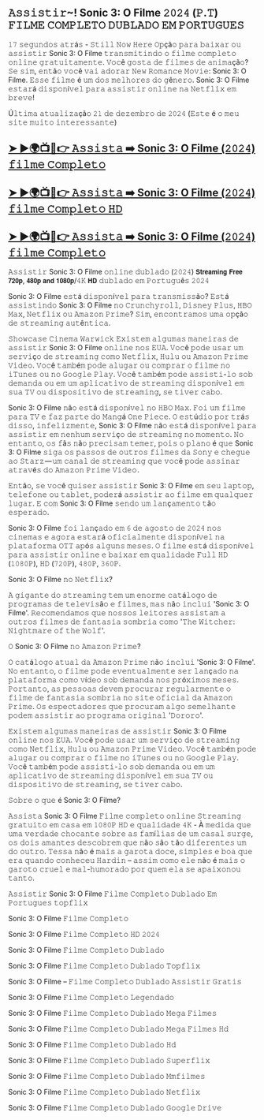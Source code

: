 ##  𝙰𝚜𝚜𝚒𝚜𝚝𝚒𝚛~! Sonic 3: O Filme 𝟸𝟶𝟸𝟺 (𝙿.𝚃) 𝙵𝙸𝙻𝙼𝙴 𝙲𝙾𝙼𝙿𝙻𝙴𝚃𝙾 𝙳𝚄𝙱𝙻𝙰𝙳𝙾 𝙴𝙼 𝙿𝙾𝚁𝚃𝚄𝙶𝚄𝙴𝚂

𝟷𝟽 𝚜𝚎𝚐𝚞𝚗𝚍𝚘𝚜 𝚊𝚝𝚛á𝚜 - 𝚂𝚝𝚒𝚕𝚕 𝙽𝚘𝚠 𝙷𝚎𝚛𝚎 𝙾𝚙çã𝚘 𝚙𝚊𝚛𝚊 𝚋𝚊𝚒𝚡𝚊𝚛 𝚘𝚞 𝚊𝚜𝚜𝚒𝚜𝚝𝚒𝚛 Sonic 3: O Filme 𝚝𝚛𝚊𝚗𝚜𝚖𝚒𝚝𝚒𝚗𝚍𝚘 𝚘 𝚏𝚒𝚕𝚖𝚎 𝚌𝚘𝚖𝚙𝚕𝚎𝚝𝚘 𝚘𝚗𝚕𝚒𝚗𝚎 𝚐𝚛𝚊𝚝𝚞𝚒𝚝𝚊𝚖𝚎𝚗𝚝𝚎. 𝚅𝚘𝚌ê 𝚐𝚘𝚜𝚝𝚊 𝚍𝚎 𝚏𝚒𝚕𝚖𝚎𝚜 𝚍𝚎 𝚊𝚗𝚒𝚖𝚊çã𝚘? 𝚂𝚎 𝚜𝚒𝚖, 𝚎𝚗𝚝ã𝚘 𝚟𝚘𝚌ê 𝚟𝚊𝚒 𝚊𝚍𝚘𝚛𝚊𝚛 𝙽𝚎𝚠 𝚁𝚘𝚖𝚊𝚗𝚌𝚎 𝙼𝚘𝚟𝚒𝚎: Sonic 3: O Filme. 𝙴𝚜𝚜𝚎 𝚏𝚒𝚕𝚖𝚎 é 𝚞𝚖 𝚍𝚘𝚜 𝚖𝚎𝚕𝚑𝚘𝚛𝚎𝚜 𝚍𝚘 𝚐ê𝚗𝚎𝚛𝚘. Sonic 3: O Filme 𝚎𝚜𝚝𝚊𝚛á 𝚍𝚒𝚜𝚙𝚘𝚗í𝚟𝚎𝚕 𝚙𝚊𝚛𝚊 𝚊𝚜𝚜𝚒𝚜𝚝𝚒𝚛 𝚘𝚗𝚕𝚒𝚗𝚎 𝚗𝚊 𝙽𝚎𝚝𝚏𝚕𝚒𝚡 𝚎𝚖 𝚋𝚛𝚎𝚟𝚎!

Ú𝚕𝚝𝚒𝚖𝚊 𝚊𝚝𝚞𝚊𝚕𝚒𝚣𝚊çã𝚘 𝟸𝟷 𝚍𝚎 𝚍𝚎𝚣𝚎𝚖𝚋𝚛𝚘 𝚍𝚎 𝟸𝟶𝟸𝟺 (𝙴𝚜𝚝𝚎 é 𝚘 𝚖𝚎𝚞 𝚜𝚒𝚝𝚎 𝚖𝚞𝚒𝚝𝚘 𝚒𝚗𝚝𝚎𝚛𝚎𝚜𝚜𝚊𝚗𝚝𝚎)

## [➤ ►🌍📺📱👉️ 𝙰𝚜𝚜𝚒𝚜𝚝𝚊 ➡️ Sonic 3: O Filme (𝟸𝟶𝟸𝟺) 𝚏𝚒𝚕𝚖𝚎 𝙲𝚘𝚖𝚙𝚕𝚎𝚝𝚘](https://t.co/5hutC0NNwh)

## [➤ ►🌍📺📱👉️ 𝙰𝚜𝚜𝚒𝚜𝚝𝚊 ➡️ Sonic 3: O Filme (𝟸𝟶𝟸𝟺) 𝚏𝚒𝚕𝚖𝚎 𝙲𝚘𝚖𝚙𝚕𝚎𝚝𝚘 𝙷𝙳](https://t.co/5hutC0NNwh)

## [➤ ►🌍📺📱👉️ 𝙰𝚜𝚜𝚒𝚜𝚝𝚊 ➡️ Sonic 3: O Filme (𝟸𝟶𝟸𝟺) 𝚏𝚒𝚕𝚖𝚎 𝙲𝚘𝚖𝚙𝚕𝚎𝚝𝚘](https://t.co/5hutC0NNwh)

𝙰𝚜𝚜𝚒𝚜𝚝𝚒𝚛 Sonic 3: O Filme 𝚘𝚗𝚕𝚒𝚗𝚎 𝚍𝚞𝚋𝚕𝚊𝚍𝚘 (𝟸𝟶𝟸𝟺) 𝗦𝘁𝗿𝗲𝗮𝗺𝗶𝗻𝗴 𝗙𝗿𝗲𝗲 𝟳𝟮𝟬𝗽, 𝟰𝟴𝟬𝗽 𝗮𝗻𝗱 𝟭𝟬𝟴𝟬𝗽/𝟺𝙺 𝗛𝗗 𝚍𝚞𝚋𝚕𝚊𝚍𝚘 𝚎𝚖 𝙿𝚘𝚛𝚝𝚞𝚐𝚞ê𝚜 𝟸𝟶𝟸𝟺

Sonic 3: O Filme 𝚎𝚜𝚝á 𝚍𝚒𝚜𝚙𝚘𝚗í𝚟𝚎𝚕 𝚙𝚊𝚛𝚊 𝚝𝚛𝚊𝚗𝚜𝚖𝚒𝚜𝚜ã𝚘? 𝙴𝚜𝚝á 𝚊𝚜𝚜𝚒𝚜𝚝𝚒𝚗𝚍𝚘 Sonic 3: O Filme 𝚗𝚘 𝙲𝚛𝚞𝚗𝚌𝚑𝚢𝚛𝚘𝚕𝚕, 𝙳𝚒𝚜𝚗𝚎𝚢 𝙿𝚕𝚞𝚜, 𝙷𝙱𝙾 𝙼𝚊𝚡, 𝙽𝚎𝚝𝚏𝚕𝚒𝚡 𝚘𝚞 𝙰𝚖𝚊𝚣𝚘𝚗 𝙿𝚛𝚒𝚖𝚎? 𝚂𝚒𝚖, 𝚎𝚗𝚌𝚘𝚗𝚝𝚛𝚊𝚖𝚘𝚜 𝚞𝚖𝚊 𝚘𝚙çã𝚘 𝚍𝚎 𝚜𝚝𝚛𝚎𝚊𝚖𝚒𝚗𝚐 𝚊𝚞𝚝ê𝚗𝚝𝚒𝚌𝚊.

𝚂𝚑𝚘𝚠𝚌𝚊𝚜𝚎 𝙲𝚒𝚗𝚎𝚖𝚊 𝚆𝚊𝚛𝚠𝚒𝚌𝚔 𝙴𝚡𝚒𝚜𝚝𝚎𝚖 𝚊𝚕𝚐𝚞𝚖𝚊𝚜 𝚖𝚊𝚗𝚎𝚒𝚛𝚊𝚜 𝚍𝚎 𝚊𝚜𝚜𝚒𝚜𝚝𝚒𝚛 Sonic 3: O Filme 𝚘𝚗𝚕𝚒𝚗𝚎 𝚗𝚘𝚜 𝙴𝚄𝙰. 𝚅𝚘𝚌ê 𝚙𝚘𝚍𝚎 𝚞𝚜𝚊𝚛 𝚞𝚖 𝚜𝚎𝚛𝚟𝚒ç𝚘 𝚍𝚎 𝚜𝚝𝚛𝚎𝚊𝚖𝚒𝚗𝚐 𝚌𝚘𝚖𝚘 𝙽𝚎𝚝𝚏𝚕𝚒𝚡, 𝙷𝚞𝚕𝚞 𝚘𝚞 𝙰𝚖𝚊𝚣𝚘𝚗 𝙿𝚛𝚒𝚖𝚎 𝚅𝚒𝚍𝚎𝚘. 𝚅𝚘𝚌ê 𝚝𝚊𝚖𝚋é𝚖 𝚙𝚘𝚍𝚎 𝚊𝚕𝚞𝚐𝚊𝚛 𝚘𝚞 𝚌𝚘𝚖𝚙𝚛𝚊𝚛 𝚘 𝚏𝚒𝚕𝚖𝚎 𝚗𝚘 𝚒𝚃𝚞𝚗𝚎𝚜 𝚘𝚞 𝚗𝚘 𝙶𝚘𝚘𝚐𝚕𝚎 𝙿𝚕𝚊𝚢. 𝚅𝚘𝚌ê 𝚝𝚊𝚖𝚋é𝚖 𝚙𝚘𝚍𝚎 𝚊𝚜𝚜𝚒𝚜𝚝𝚒-𝚕𝚘 𝚜𝚘𝚋 𝚍𝚎𝚖𝚊𝚗𝚍𝚊 𝚘𝚞 𝚎𝚖 𝚞𝚖 𝚊𝚙𝚕𝚒𝚌𝚊𝚝𝚒𝚟𝚘 𝚍𝚎 𝚜𝚝𝚛𝚎𝚊𝚖𝚒𝚗𝚐 𝚍𝚒𝚜𝚙𝚘𝚗í𝚟𝚎𝚕 𝚎𝚖 𝚜𝚞𝚊 𝚃𝚅 𝚘𝚞 𝚍𝚒𝚜𝚙𝚘𝚜𝚒𝚝𝚒𝚟𝚘 𝚍𝚎 𝚜𝚝𝚛𝚎𝚊𝚖𝚒𝚗𝚐, 𝚜𝚎 𝚝𝚒𝚟𝚎𝚛 𝚌𝚊𝚋𝚘.

Sonic 3: O Filme 𝚗ã𝚘 𝚎𝚜𝚝á 𝚍𝚒𝚜𝚙𝚘𝚗í𝚟𝚎𝚕 𝚗𝚘 𝙷𝙱𝙾 𝙼𝚊𝚡. 𝙵𝚘𝚒 𝚞𝚖 𝚏𝚒𝚕𝚖𝚎 𝚙𝚊𝚛𝚊 𝚃𝚅 𝚎 𝚏𝚊𝚣 𝚙𝚊𝚛𝚝𝚎 𝚍𝚘 𝙼𝚊𝚗𝚐á 𝙾𝚗𝚎 𝙿𝚒𝚎𝚌𝚎. 𝙾 𝚎𝚜𝚝ú𝚍𝚒𝚘 𝚙𝚘𝚛 𝚝𝚛á𝚜 𝚍𝚒𝚜𝚜𝚘, 𝚒𝚗𝚏𝚎𝚕𝚒𝚣𝚖𝚎𝚗𝚝𝚎, Sonic 3: O Filme 𝚗ã𝚘 𝚎𝚜𝚝á 𝚍𝚒𝚜𝚙𝚘𝚗í𝚟𝚎𝚕 𝚙𝚊𝚛𝚊 𝚊𝚜𝚜𝚒𝚜𝚝𝚒𝚛 𝚎𝚖 𝚗𝚎𝚗𝚑𝚞𝚖 𝚜𝚎𝚛𝚟𝚒ç𝚘 𝚍𝚎 𝚜𝚝𝚛𝚎𝚊𝚖𝚒𝚗𝚐 𝚗𝚘 𝚖𝚘𝚖𝚎𝚗𝚝𝚘. 𝙽𝚘 𝚎𝚗𝚝𝚊𝚗𝚝𝚘, 𝚘𝚜 𝚏ã𝚜 𝚗ã𝚘 𝚙𝚛𝚎𝚌𝚒𝚜𝚊𝚖 𝚝𝚎𝚖𝚎𝚛, 𝚙𝚘𝚒𝚜 𝚘 𝚙𝚕𝚊𝚗𝚘 é 𝚚𝚞𝚎 Sonic 3: O Filme 𝚜𝚒𝚐𝚊 𝚘𝚜 𝚙𝚊𝚜𝚜𝚘𝚜 𝚍𝚎 𝚘𝚞𝚝𝚛𝚘𝚜 𝚏𝚒𝚕𝚖𝚎𝚜 𝚍𝚊 𝚂𝚘𝚗𝚢 𝚎 𝚌𝚑𝚎𝚐𝚞𝚎 𝚊𝚘 𝚂𝚝𝚊𝚛𝚣 — 𝚞𝚖 𝚌𝚊𝚗𝚊𝚕 𝚍𝚎 𝚜𝚝𝚛𝚎𝚊𝚖𝚒𝚗𝚐 𝚚𝚞𝚎 𝚟𝚘𝚌ê 𝚙𝚘𝚍𝚎 𝚊𝚜𝚜𝚒𝚗𝚊𝚛 𝚊𝚝𝚛𝚊𝚟é𝚜 𝚍𝚘 𝙰𝚖𝚊𝚣𝚘𝚗 𝙿𝚛𝚒𝚖𝚎 𝚅𝚒𝚍𝚎𝚘 .

𝙴𝚗𝚝ã𝚘, 𝚜𝚎 𝚟𝚘𝚌ê 𝚚𝚞𝚒𝚜𝚎𝚛 𝚊𝚜𝚜𝚒𝚜𝚝𝚒𝚛 Sonic 3: O Filme 𝚎𝚖 𝚜𝚎𝚞 𝚕𝚊𝚙𝚝𝚘𝚙, 𝚝𝚎𝚕𝚎𝚏𝚘𝚗𝚎 𝚘𝚞 𝚝𝚊𝚋𝚕𝚎𝚝, 𝚙𝚘𝚍𝚎𝚛á 𝚊𝚜𝚜𝚒𝚜𝚝𝚒𝚛 𝚊𝚘 𝚏𝚒𝚕𝚖𝚎 𝚎𝚖 𝚚𝚞𝚊𝚕𝚚𝚞𝚎𝚛 𝚕𝚞𝚐𝚊𝚛. 𝙴 𝚌𝚘𝚖 Sonic 3: O Filme 𝚜𝚎𝚗𝚍𝚘 𝚞𝚖 𝚕𝚊𝚗ç𝚊𝚖𝚎𝚗𝚝𝚘 𝚝ã𝚘 𝚎𝚜𝚙𝚎𝚛𝚊𝚍𝚘.

Sonic 3: O Filme 𝚏𝚘𝚒 𝚕𝚊𝚗ç𝚊𝚍𝚘 𝚎𝚖 𝟼 𝚍𝚎 𝚊𝚐𝚘𝚜𝚝𝚘 𝚍𝚎 𝟸𝟶𝟸𝟺 𝚗𝚘𝚜 𝚌𝚒𝚗𝚎𝚖𝚊𝚜 𝚎 𝚊𝚐𝚘𝚛𝚊 𝚎𝚜𝚝𝚊𝚛á 𝚘𝚏𝚒𝚌𝚒𝚊𝚕𝚖𝚎𝚗𝚝𝚎 𝚍𝚒𝚜𝚙𝚘𝚗í𝚟𝚎𝚕 𝚗𝚊 𝚙𝚕𝚊𝚝𝚊𝚏𝚘𝚛𝚖𝚊 𝙾𝚃𝚃 𝚊𝚙ó𝚜 𝚊𝚕𝚐𝚞𝚗𝚜 𝚖𝚎𝚜𝚎𝚜. 𝙾 𝚏𝚒𝚕𝚖𝚎 𝚎𝚜𝚝á 𝚍𝚒𝚜𝚙𝚘𝚗í𝚟𝚎𝚕 𝚙𝚊𝚛𝚊 𝚊𝚜𝚜𝚒𝚜𝚝𝚒𝚛 𝚘𝚗𝚕𝚒𝚗𝚎 𝚎 𝚋𝚊𝚒𝚡𝚊𝚛 𝚎𝚖 𝚚𝚞𝚊𝚕𝚒𝚍𝚊𝚍𝚎 𝙵𝚞𝚕𝚕 𝙷𝙳 (𝟷𝟶𝟾𝟶𝙿), 𝙷𝙳 (𝟽𝟸𝟶𝙿), 𝟺𝟾𝟶𝙿, 𝟹𝟼𝟶𝙿.

Sonic 3: O Filme 𝚗𝚘 𝙽𝚎𝚝𝚏𝚕𝚒𝚡?

𝙰 𝚐𝚒𝚐𝚊𝚗𝚝𝚎 𝚍𝚘 𝚜𝚝𝚛𝚎𝚊𝚖𝚒𝚗𝚐 𝚝𝚎𝚖 𝚞𝚖 𝚎𝚗𝚘𝚛𝚖𝚎 𝚌𝚊𝚝á𝚕𝚘𝚐𝚘 𝚍𝚎 𝚙𝚛𝚘𝚐𝚛𝚊𝚖𝚊𝚜 𝚍𝚎 𝚝𝚎𝚕𝚎𝚟𝚒𝚜ã𝚘 𝚎 𝚏𝚒𝚕𝚖𝚎𝚜, 𝚖𝚊𝚜 𝚗ã𝚘 𝚒𝚗𝚌𝚕𝚞𝚒 'Sonic 3: O Filme'. 𝚁𝚎𝚌𝚘𝚖𝚎𝚗𝚍𝚊𝚖𝚘𝚜 𝚚𝚞𝚎 𝚗𝚘𝚜𝚜𝚘𝚜 𝚕𝚎𝚒𝚝𝚘𝚛𝚎𝚜 𝚊𝚜𝚜𝚒𝚜𝚝𝚊𝚖 𝚊 𝚘𝚞𝚝𝚛𝚘𝚜 𝚏𝚒𝚕𝚖𝚎𝚜 𝚍𝚎 𝚏𝚊𝚗𝚝𝚊𝚜𝚒𝚊 𝚜𝚘𝚖𝚋𝚛𝚒𝚊 𝚌𝚘𝚖𝚘 '𝚃𝚑𝚎 𝚆𝚒𝚝𝚌𝚑𝚎𝚛: 𝙽𝚒𝚐𝚑𝚝𝚖𝚊𝚛𝚎 𝚘𝚏 𝚝𝚑𝚎 𝚆𝚘𝚕𝚏'.

𝙾 Sonic 3: O Filme 𝚗𝚘 𝙰𝚖𝚊𝚣𝚘𝚗 𝙿𝚛𝚒𝚖𝚎?

𝙾 𝚌𝚊𝚝á𝚕𝚘𝚐𝚘 𝚊𝚝𝚞𝚊𝚕 𝚍𝚊 𝙰𝚖𝚊𝚣𝚘𝚗 𝙿𝚛𝚒𝚖𝚎 𝚗ã𝚘 𝚒𝚗𝚌𝚕𝚞𝚒 'Sonic 3: O Filme'. 𝙽𝚘 𝚎𝚗𝚝𝚊𝚗𝚝𝚘, 𝚘 𝚏𝚒𝚕𝚖𝚎 𝚙𝚘𝚍𝚎 𝚎𝚟𝚎𝚗𝚝𝚞𝚊𝚕𝚖𝚎𝚗𝚝𝚎 𝚜𝚎𝚛 𝚕𝚊𝚗ç𝚊𝚍𝚘 𝚗𝚊 𝚙𝚕𝚊𝚝𝚊𝚏𝚘𝚛𝚖𝚊 𝚌𝚘𝚖𝚘 𝚟í𝚍𝚎𝚘 𝚜𝚘𝚋 𝚍𝚎𝚖𝚊𝚗𝚍𝚊 𝚗𝚘𝚜 𝚙𝚛ó𝚡𝚒𝚖𝚘𝚜 𝚖𝚎𝚜𝚎𝚜. 𝙿𝚘𝚛𝚝𝚊𝚗𝚝𝚘, 𝚊𝚜 𝚙𝚎𝚜𝚜𝚘𝚊𝚜 𝚍𝚎𝚟𝚎𝚖 𝚙𝚛𝚘𝚌𝚞𝚛𝚊𝚛 𝚛𝚎𝚐𝚞𝚕𝚊𝚛𝚖𝚎𝚗𝚝𝚎 𝚘 𝚏𝚒𝚕𝚖𝚎 𝚍𝚎 𝚏𝚊𝚗𝚝𝚊𝚜𝚒𝚊 𝚜𝚘𝚖𝚋𝚛𝚒𝚊 𝚗𝚘 𝚜𝚒𝚝𝚎 𝚘𝚏𝚒𝚌𝚒𝚊𝚕 𝚍𝚊 𝙰𝚖𝚊𝚣𝚘𝚗 𝙿𝚛𝚒𝚖𝚎. 𝙾𝚜 𝚎𝚜𝚙𝚎𝚌𝚝𝚊𝚍𝚘𝚛𝚎𝚜 𝚚𝚞𝚎 𝚙𝚛𝚘𝚌𝚞𝚛𝚊𝚖 𝚊𝚕𝚐𝚘 𝚜𝚎𝚖𝚎𝚕𝚑𝚊𝚗𝚝𝚎 𝚙𝚘𝚍𝚎𝚖 𝚊𝚜𝚜𝚒𝚜𝚝𝚒𝚛 𝚊𝚘 𝚙𝚛𝚘𝚐𝚛𝚊𝚖𝚊 𝚘𝚛𝚒𝚐𝚒𝚗𝚊𝚕 '𝙳𝚘𝚛𝚘𝚛𝚘'.

𝙴𝚡𝚒𝚜𝚝𝚎𝚖 𝚊𝚕𝚐𝚞𝚖𝚊𝚜 𝚖𝚊𝚗𝚎𝚒𝚛𝚊𝚜 𝚍𝚎 𝚊𝚜𝚜𝚒𝚜𝚝𝚒𝚛 Sonic 3: O Filme 𝚘𝚗𝚕𝚒𝚗𝚎 𝚗𝚘𝚜 𝙴𝚄𝙰. 𝚅𝚘𝚌ê 𝚙𝚘𝚍𝚎 𝚞𝚜𝚊𝚛 𝚞𝚖 𝚜𝚎𝚛𝚟𝚒ç𝚘 𝚍𝚎 𝚜𝚝𝚛𝚎𝚊𝚖𝚒𝚗𝚐 𝚌𝚘𝚖𝚘 𝙽𝚎𝚝𝚏𝚕𝚒𝚡, 𝙷𝚞𝚕𝚞 𝚘𝚞 𝙰𝚖𝚊𝚣𝚘𝚗 𝙿𝚛𝚒𝚖𝚎 𝚅𝚒𝚍𝚎𝚘. 𝚅𝚘𝚌ê 𝚝𝚊𝚖𝚋é𝚖 𝚙𝚘𝚍𝚎 𝚊𝚕𝚞𝚐𝚊𝚛 𝚘𝚞 𝚌𝚘𝚖𝚙𝚛𝚊𝚛 𝚘 𝚏𝚒𝚕𝚖𝚎 𝚗𝚘 𝚒𝚃𝚞𝚗𝚎𝚜 𝚘𝚞 𝚗𝚘 𝙶𝚘𝚘𝚐𝚕𝚎 𝙿𝚕𝚊𝚢. 𝚅𝚘𝚌ê 𝚝𝚊𝚖𝚋é𝚖 𝚙𝚘𝚍𝚎 𝚊𝚜𝚜𝚒𝚜𝚝𝚒-𝚕𝚘 𝚜𝚘𝚋 𝚍𝚎𝚖𝚊𝚗𝚍𝚊 𝚘𝚞 𝚎𝚖 𝚞𝚖 𝚊𝚙𝚕𝚒𝚌𝚊𝚝𝚒𝚟𝚘 𝚍𝚎 𝚜𝚝𝚛𝚎𝚊𝚖𝚒𝚗𝚐 𝚍𝚒𝚜𝚙𝚘𝚗í𝚟𝚎𝚕 𝚎𝚖 𝚜𝚞𝚊 𝚃𝚅 𝚘𝚞 𝚍𝚒𝚜𝚙𝚘𝚜𝚒𝚝𝚒𝚟𝚘 𝚍𝚎 𝚜𝚝𝚛𝚎𝚊𝚖𝚒𝚗𝚐, 𝚜𝚎 𝚝𝚒𝚟𝚎𝚛 𝚌𝚊𝚋𝚘.

𝚂𝚘𝚋𝚛𝚎 𝚘 𝚚𝚞𝚎 é Sonic 3: O Filme?

𝙰𝚜𝚜𝚒𝚜𝚝𝚊 Sonic 3: O Filme 𝙵𝚒𝚕𝚖𝚎 𝚌𝚘𝚖𝚙𝚕𝚎𝚝𝚘 𝚘𝚗𝚕𝚒𝚗𝚎 𝚂𝚝𝚛𝚎𝚊𝚖𝚒𝚗𝚐 𝚐𝚛𝚊𝚝𝚞𝚒𝚝𝚘 𝚎𝚖 𝚌𝚊𝚜𝚊 𝚎𝚖 𝟷𝟶𝟾𝟶𝙿 𝙷𝙳 𝚎 𝚚𝚞𝚊𝚕𝚒𝚍𝚊𝚍𝚎 𝟺𝙺 - À 𝚖𝚎𝚍𝚒𝚍𝚊 𝚚𝚞𝚎 𝚞𝚖𝚊 𝚟𝚎𝚛𝚍𝚊𝚍𝚎 𝚌𝚑𝚘𝚌𝚊𝚗𝚝𝚎 𝚜𝚘𝚋𝚛𝚎 𝚊𝚜 𝚏𝚊𝚖í𝚕𝚒𝚊𝚜 𝚍𝚎 𝚞𝚖 𝚌𝚊𝚜𝚊𝚕 𝚜𝚞𝚛𝚐𝚎, 𝚘𝚜 𝚍𝚘𝚒𝚜 𝚊𝚖𝚊𝚗𝚝𝚎𝚜 𝚍𝚎𝚜𝚌𝚘𝚋𝚛𝚎𝚖 𝚚𝚞𝚎 𝚗ã𝚘 𝚜ã𝚘 𝚝ã𝚘 𝚍𝚒𝚏𝚎𝚛𝚎𝚗𝚝𝚎𝚜 𝚞𝚖 𝚍𝚘 𝚘𝚞𝚝𝚛𝚘. 𝚃𝚎𝚜𝚜𝚊 𝚗ã𝚘 é 𝚖𝚊𝚒𝚜 𝚊 𝚐𝚊𝚛𝚘𝚝𝚊 𝚍𝚘𝚌𝚎, 𝚜𝚒𝚖𝚙𝚕𝚎𝚜 𝚎 𝚋𝚘𝚊 𝚚𝚞𝚎 𝚎𝚛𝚊 𝚚𝚞𝚊𝚗𝚍𝚘 𝚌𝚘𝚗𝚑𝚎𝚌𝚎𝚞 𝙷𝚊𝚛𝚍𝚒𝚗 – 𝚊𝚜𝚜𝚒𝚖 𝚌𝚘𝚖𝚘 𝚎𝚕𝚎 𝚗ã𝚘 é 𝚖𝚊𝚒𝚜 𝚘 𝚐𝚊𝚛𝚘𝚝𝚘 𝚌𝚛𝚞𝚎𝚕 𝚎 𝚖𝚊𝚕-𝚑𝚞𝚖𝚘𝚛𝚊𝚍𝚘 𝚙𝚘𝚛 𝚚𝚞𝚎𝚖 𝚎𝚕𝚊 𝚜𝚎 𝚊𝚙𝚊𝚒𝚡𝚘𝚗𝚘𝚞 𝚝𝚊𝚗𝚝𝚘.

𝙰𝚜𝚜𝚒𝚜𝚝𝚒𝚛 Sonic 3: O Filme 𝙵𝚒𝚕𝚖𝚎 𝙲𝚘𝚖𝚙𝚕𝚎𝚝𝚘 𝙳𝚞𝚋𝚕𝚊𝚍𝚘 𝙴𝚖 𝙿𝚘𝚛𝚝𝚞𝚐𝚞𝚎𝚜 𝚝𝚘𝚙𝚏𝚕𝚒𝚡

Sonic 3: O Filme 𝙵𝚒𝚕𝚖𝚎 𝙲𝚘𝚖𝚙𝚕𝚎𝚝𝚘

Sonic 3: O Filme 𝙵𝚒𝚕𝚖𝚎 𝙲𝚘𝚖𝚙𝚕𝚎𝚝𝚘 𝙷𝙳 𝟸𝟶𝟸𝟺

Sonic 3: O Filme 𝙵𝚒𝚕𝚖𝚎 𝙲𝚘𝚖𝚙𝚕𝚎𝚝𝚘 𝙳𝚞𝚋𝚕𝚊𝚍𝚘

Sonic 3: O Filme 𝙵𝚒𝚕𝚖𝚎 𝙲𝚘𝚖𝚙𝚕𝚎𝚝𝚘 𝙳𝚞𝚋𝚕𝚊𝚍𝚘 𝚃𝚘𝚙𝚏𝚕𝚒𝚡

Sonic 3: O Filme – 𝙵𝚒𝚕𝚖𝚎 𝙲𝚘𝚖𝚙𝚕𝚎𝚝𝚘 𝙳𝚞𝚋𝚕𝚊𝚍𝚘 𝙰𝚜𝚜𝚒𝚜𝚝𝚒𝚛 𝙶𝚛𝚊𝚝𝚒𝚜

Sonic 3: O Filme 𝙵𝚒𝚕𝚖𝚎 𝙲𝚘𝚖𝚙𝚕𝚎𝚝𝚘 𝙻𝚎𝚐𝚎𝚗𝚍𝚊𝚍𝚘

Sonic 3: O Filme 𝙵𝚒𝚕𝚖𝚎 𝙲𝚘𝚖𝚙𝚕𝚎𝚝𝚘 𝙳𝚞𝚋𝚕𝚊𝚍𝚘 𝙼𝚎𝚐𝚊 𝙵𝚒𝚕𝚖𝚎𝚜

Sonic 3: O Filme 𝙵𝚒𝚕𝚖𝚎 𝙲𝚘𝚖𝚙𝚕𝚎𝚝𝚘 𝙳𝚞𝚋𝚕𝚊𝚍𝚘 𝙼𝚎𝚐𝚊 𝙵𝚒𝚕𝚖𝚎𝚜 𝙷𝚍

Sonic 3: O Filme 𝙵𝚒𝚕𝚖𝚎 𝙲𝚘𝚖𝚙𝚕𝚎𝚝𝚘 𝙳𝚞𝚋𝚕𝚊𝚍𝚘 𝙷𝚍

Sonic 3: O Filme 𝙵𝚒𝚕𝚖𝚎 𝙲𝚘𝚖𝚙𝚕𝚎𝚝𝚘 𝙳𝚞𝚋𝚕𝚊𝚍𝚘 𝚂𝚞𝚙𝚎𝚛𝚏𝚕𝚒𝚡

Sonic 3: O Filme 𝙵𝚒𝚕𝚖𝚎 𝙲𝚘𝚖𝚙𝚕𝚎𝚝𝚘 𝙳𝚞𝚋𝚕𝚊𝚍𝚘 𝙼𝚖𝚏𝚒𝚕𝚖𝚎𝚜

Sonic 3: O Filme 𝙵𝚒𝚕𝚖𝚎 𝙲𝚘𝚖𝚙𝚕𝚎𝚝𝚘 𝙳𝚞𝚋𝚕𝚊𝚍𝚘 𝙽𝚎𝚝𝚏𝚕𝚒𝚡

Sonic 3: O Filme 𝙵𝚒𝚕𝚖𝚎 𝙲𝚘𝚖𝚙𝚕𝚎𝚝𝚘 𝙳𝚞𝚋𝚕𝚊𝚍𝚘 𝙶𝚘𝚘𝚐𝚕𝚎 𝙳𝚛𝚒𝚟𝚎
